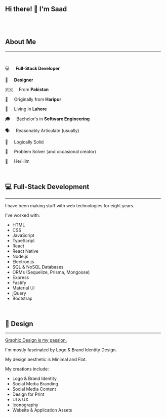 
## Hi there! 👋 I'm **Saad**
<br />
<br />

## About Me
---
<br />

💻&nbsp;&nbsp;&nbsp;&nbsp; **Full-Stack Developer**

🎨&nbsp;&nbsp;&nbsp;&nbsp; **Designer**

🇵🇰&nbsp;&nbsp;&nbsp;&nbsp; From **Pakistan**

💖&nbsp;&nbsp;&nbsp;&nbsp; Originally from **Haripur**

🏢&nbsp;&nbsp;&nbsp;&nbsp;  Living in **Lahore**

🎓&nbsp;&nbsp;&nbsp;&nbsp; Bachelor's in **Software Engineering**

🗣&nbsp;&nbsp;&nbsp;&nbsp; Reasonably Articulate (usually)

🧠&nbsp;&nbsp;&nbsp;&nbsp; Logically Solid

🧮&nbsp;&nbsp;&nbsp;&nbsp; Problem Solver (and occasional creator)

🧔&nbsp;&nbsp;&nbsp;&nbsp; He/Him

<br />

## 💻 Full-Stack Development
---

I have been making stuff with web technologies for eight years.

I've worked with:
- HTML
- CSS
- JavaScript
- TypeScript
- React
- React Native
- Node.js
- Electron.js
- SQL & NoSQL Databases
- ORMs (Sequelize, Prisma, Mongoose)
- Express
- Fastify
- Material UI
- jQuery
- Bootstrap


<br />

## 🎨 Design
---

[Graphic Design is my passion.](https://knowyourmeme.com/memes/graphic-design-is-my-passion)

I'm mostly fascinated by Logo & Brand Identity Design.

My design aesthetic is Minimal and Flat.

My creations include:

- Logo & Brand Identity
- Social Media Branding
- Social Media Content
- Design for Print
- UI & UX
- Iconography
- Website & Application Assets
